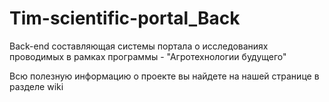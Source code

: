 # Tim-scientific-portal_Back

Back-end составляющая системы портала о исследованиях проводимых в рамках программы - "Агротехнологии будущего"

Всю полезную информацию о проекте вы найдете на нашей странице в разделе wiki
